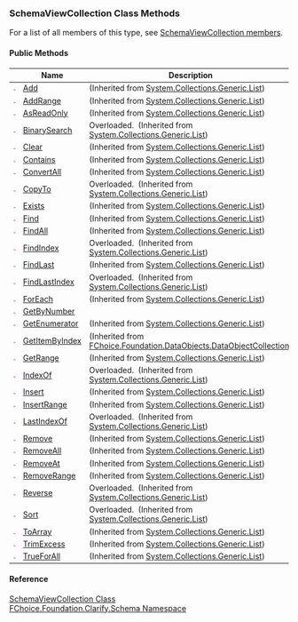 ﻿### SchemaViewCollection Class Methods

For a list of all members of this type, see [SchemaViewCollection members](fcSDK~FChoice.Foundation.Clarify.Schema.SchemaViewCollection_members.md).

#### Public Methods

|   | Name | Description |
| --- | --- | --- |
| ![Public Method](dotnetimages/publicMethod.png) | [Add](#) | (Inherited from [System.Collections.Generic.List<SchemaView>](#)) |
| ![Public Method](dotnetimages/publicMethod.png) | [AddRange](#) | (Inherited from [System.Collections.Generic.List<SchemaView>](#)) |
| ![Public Method](dotnetimages/publicMethod.png) | [AsReadOnly](#) | (Inherited from [System.Collections.Generic.List<SchemaView>](#)) |
| ![Public Method](dotnetimages/publicMethod.png) | [BinarySearch](#) | Overloaded.  (Inherited from [System.Collections.Generic.List<SchemaView>](#)) |
| ![Public Method](dotnetimages/publicMethod.png) | [Clear](#) | (Inherited from [System.Collections.Generic.List<SchemaView>](#)) |
| ![Public Method](dotnetimages/publicMethod.png) | [Contains](#) | (Inherited from [System.Collections.Generic.List<SchemaView>](#)) |
| ![Public Method](dotnetimages/publicMethod.png) | [ConvertAll](#) | (Inherited from [System.Collections.Generic.List<SchemaView>](#)) |
| ![Public Method](dotnetimages/publicMethod.png) | [CopyTo](#) | Overloaded.  (Inherited from [System.Collections.Generic.List<SchemaView>](#)) |
| ![Public Method](dotnetimages/publicMethod.png) | [Exists](#) | (Inherited from [System.Collections.Generic.List<SchemaView>](#)) |
| ![Public Method](dotnetimages/publicMethod.png) | [Find](#) | (Inherited from [System.Collections.Generic.List<SchemaView>](#)) |
| ![Public Method](dotnetimages/publicMethod.png) | [FindAll](#) | (Inherited from [System.Collections.Generic.List<SchemaView>](#)) |
| ![Public Method](dotnetimages/publicMethod.png) | [FindIndex](#) | Overloaded.  (Inherited from [System.Collections.Generic.List<SchemaView>](#)) |
| ![Public Method](dotnetimages/publicMethod.png) | [FindLast](#) | (Inherited from [System.Collections.Generic.List<SchemaView>](#)) |
| ![Public Method](dotnetimages/publicMethod.png) | [FindLastIndex](#) | Overloaded.  (Inherited from [System.Collections.Generic.List<SchemaView>](#)) |
| ![Public Method](dotnetimages/publicMethod.png) | [ForEach](#) | (Inherited from [System.Collections.Generic.List<SchemaView>](#)) |
| ![Public Method](dotnetimages/publicMethod.png) | [GetByNumber](fcSDK~FChoice.Foundation.Clarify.Schema.SchemaViewCollection~GetByNumber.md) |   |
| ![Public Method](dotnetimages/publicMethod.png) | [GetEnumerator](#) | (Inherited from [System.Collections.Generic.List<SchemaView>](#)) |
| ![Public Method](dotnetimages/publicMethod.png) | [GetItemByIndex](fcSDK~FChoice.Foundation.DataObjects.DataObjectCollection`1~GetItemByIndex.md) | (Inherited from [FChoice.Foundation.DataObjects.DataObjectCollection<SchemaView>](fcSDK~FChoice.Foundation.DataObjects.DataObjectCollection`1.md)) |
| ![Public Method](dotnetimages/publicMethod.png) | [GetRange](#) | (Inherited from [System.Collections.Generic.List<SchemaView>](#)) |
| ![Public Method](dotnetimages/publicMethod.png) | [IndexOf](#) | Overloaded.  (Inherited from [System.Collections.Generic.List<SchemaView>](#)) |
| ![Public Method](dotnetimages/publicMethod.png) | [Insert](#) | (Inherited from [System.Collections.Generic.List<SchemaView>](#)) |
| ![Public Method](dotnetimages/publicMethod.png) | [InsertRange](#) | (Inherited from [System.Collections.Generic.List<SchemaView>](#)) |
| ![Public Method](dotnetimages/publicMethod.png) | [LastIndexOf](#) | Overloaded.  (Inherited from [System.Collections.Generic.List<SchemaView>](#)) |
| ![Public Method](dotnetimages/publicMethod.png) | [Remove](#) | (Inherited from [System.Collections.Generic.List<SchemaView>](#)) |
| ![Public Method](dotnetimages/publicMethod.png) | [RemoveAll](#) | (Inherited from [System.Collections.Generic.List<SchemaView>](#)) |
| ![Public Method](dotnetimages/publicMethod.png) | [RemoveAt](#) | (Inherited from [System.Collections.Generic.List<SchemaView>](#)) |
| ![Public Method](dotnetimages/publicMethod.png) | [RemoveRange](#) | (Inherited from [System.Collections.Generic.List<SchemaView>](#)) |
| ![Public Method](dotnetimages/publicMethod.png) | [Reverse](#) | Overloaded.  (Inherited from [System.Collections.Generic.List<SchemaView>](#)) |
| ![Public Method](dotnetimages/publicMethod.png) | [Sort](#) | Overloaded.  (Inherited from [System.Collections.Generic.List<SchemaView>](#)) |
| ![Public Method](dotnetimages/publicMethod.png) | [ToArray](#) | (Inherited from [System.Collections.Generic.List<SchemaView>](#)) |
| ![Public Method](dotnetimages/publicMethod.png) | [TrimExcess](#) | (Inherited from [System.Collections.Generic.List<SchemaView>](#)) |
| ![Public Method](dotnetimages/publicMethod.png) | [TrueForAll](#) | (Inherited from [System.Collections.Generic.List<SchemaView>](#)) |





#### Reference

[SchemaViewCollection Class](fcSDK~FChoice.Foundation.Clarify.Schema.SchemaViewCollection.md)  
[FChoice.Foundation.Clarify.Schema Namespace](fcSDK~FChoice.Foundation.Clarify.Schema_namespace.md)